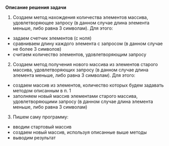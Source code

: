 **Описание решения задачи**

1. Создаем метод нахождения количества элементов массива, удовлетворяющее запросу (в данном случае длина элемента меньше, либо равна 3 символам). Для этого:
- задаем счетчик элементов (с ноля)
- сравниваем длину каждого элемента с запросом (в данном случае не более 3 символов)
- считаем количество элементов, удовлетворяющим запросу

2. Создаем метод получения нового массива из элементов старого массива,  удовлетворяющих запросу (в данном случае длина элемента меньше, либо равна 3 символам). Для этого:
- создаем массив из элементов, количество которых будем задавать методом описанным в п. 1
- заполняем новый массив элементами старого массива, удовлетворяющими запросу (в данном случае длина элемента меньше, либо равна 3 символам)

3. Пишем саму программу:
- вводим стартовый массив
- создаем новый массив, используя описанные выше методы
- выводим результат
